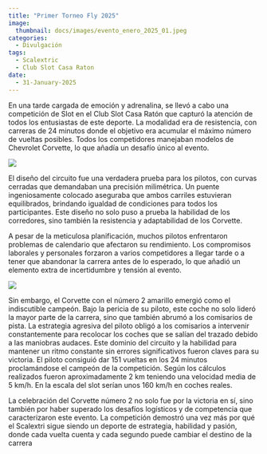 ```yaml
---
title: "Primer Torneo Fly 2025"
image: 
  thumbnail: docs/images/evento_enero_2025_01.jpeg
categories:
  - Divulgación
tags:
  - Scalextric
  - Club Slot Casa Raton
date:
  - 31-January-2025
---
```



En una tarde cargada de emoción y adrenalina, se llevó a cabo una competición de Slot en el Club Slot Casa Ratón que capturó la atención de todos los entusiastas de este deporte. La modalidad era de resistencia, con carreras de 24 minutos donde el objetivo era acumular el máximo número de vueltas posibles. Todos los competidores manejaban modelos de Chevrolet Corvette, lo que añadía un desafío único al evento.

![](../docs/images/evento_enero_2025_02.jpeg)

El diseño del circuito fue una verdadera prueba para los pilotos, con curvas cerradas que demandaban una precisión milimétrica. Un puente ingeniosamente colocado aseguraba que ambos carriles estuvieran equilibrados, brindando igualdad de condiciones para todos los participantes. Este diseño no solo puso a prueba la habilidad de los corredores, sino también la resistencia y adaptabilidad de los Corvette.

A pesar de la meticulosa planificación, muchos pilotos enfrentaron problemas de calendario que afectaron su rendimiento. Los compromisos laborales y personales forzaron a varios competidores a llegar tarde o a tener que abandonar la carrera antes de lo esperado, lo que añadió un elemento extra de incertidumbre y tensión al evento.

![](../docs/images/evento_enero_2025_03.jpeg)

Sin embargo, el Corvette con el número 2 amarillo emergió como el indiscutible campeón. Bajo la pericia de su piloto, este coche no solo lideró la mayor parte de la carrera, sino que también abrumó a los comisarios de pista. La estrategia agresiva del piloto obligó a los comisarios a intervenir constantemente para recolocar los coches que se salían del trazado debido a las maniobras audaces. Este dominio del circuito y la habilidad para mantener un ritmo constante sin errores significativos fueron claves para su victoria. El piloto consiguió dar 151 vueltas en los 24 minutos proclamándose el campeón de la competición. Según los cálculos realizados fueron aproximadamente 2 km teniendo una velocidad media de 5 km/h. En la escala del slot serían unos 160 km/h en coches reales.

La celebración del Corvette número 2 no solo fue por la victoria en sí, sino también por haber superado los desafíos logísticos y de competencia que caracterizaron este evento. La competición demostró una vez más por qué el Scalextri sigue siendo un deporte de estrategia, habilidad y pasión, donde cada vuelta cuenta y cada segundo puede cambiar el destino de la carrera
